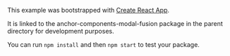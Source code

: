 This example was bootstrapped with [Create React App](https://github.com/facebook/create-react-app).

It is linked to the anchor-components-modal-fusion package in the parent directory for development purposes.

You can run `npm install` and then `npm start` to test your package.
